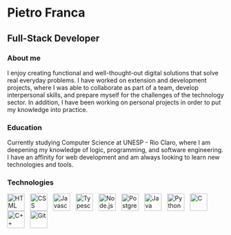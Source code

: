 # Pietro Franca

## Full-Stack Developer

### About me

I enjoy creating functional and well-thought-out digital solutions that solve real everyday problems. I have worked on extension and development projects, where I was able to collaborate as part of a team, develop interpersonal skills, and prepare myself for the challenges of the technology sector. In addition, I have been working on personal projects in order to put my knowledge into practice.

### Education

Currently studying Computer Science at UNESP - Rio Claro, where I am deepening my knowledge of logic, programming, and software engineering. I have an affinity for web development and am always looking to learn new technologies and tools.

### Technologies


<img 
  align="left"
  alt="HTML"
  title="HTML"
  width="40px"
  style="padding-right: 10px;"
  src="https://cdn.jsdelivr.net/gh/devicons/devicon@latest/icons/html5/html5-original.svg" 
/>

<img 
  align="left"
  alt="CSS"
  title="CSS"
  width="40px"
  style="padding-right: 10px;"
  src="https://cdn.jsdelivr.net/gh/devicons/devicon@latest/icons/css3/css3-original.svg" 
/>

<img 
  align="left"
  alt="Javascript"
  title="Javascript"
  width="40px"
  style="padding-right: 10px;"
  src="https://cdn.jsdelivr.net/gh/devicons/devicon@latest/icons/javascript/javascript-original.svg" 
/>

<img 
  align="left"
  alt="Typescript"
  title="Typescript"
  width="40px"
  style="padding-right: 10px;"
  src="https://cdn.jsdelivr.net/gh/devicons/devicon@latest/icons/typescript/typescript-original.svg" 
/>

<img 
  align="left"
  alt="Node.js"
  title="Node.js"
  width="40px"
  style="padding-right: 10px;"
  src="https://cdn.jsdelivr.net/gh/devicons/devicon@latest/icons/nodejs/nodejs-plain-wordmark.svg" 
/>

<img 
  align="left"
  alt="PostgreSQL"
  title="PostgreSQL"
  width="40px"
  style="padding-right: 10px;"
  src="https://cdn.jsdelivr.net/gh/devicons/devicon@latest/icons/postgresql/postgresql-plain.svg" 
/>

<img 
  align="left"
  alt="Java"
  title="Java"
  width="40px"
  style="padding-right: 10px;"
  src="https://cdn.jsdelivr.net/gh/devicons/devicon@latest/icons/java/java-original.svg" 
/>

<img 
  align="left"
  alt="Python"
  title="Python"
  width="40px"
  style="padding-right: 10px;"
  src="https://cdn.jsdelivr.net/gh/devicons/devicon@latest/icons/python/python-original.svg" 
/>

<img 
  align="left"
  alt="C"
  title="C"
  width="40px"
  style="padding-right: 10px;"
  src="https://cdn.jsdelivr.net/gh/devicons/devicon@latest/icons/c/c-original.svg" 
/>

<img 
  align="left"
  alt="C++"
  title="C++"
  width="40px"
  style="padding-right: 10px;"
  src="https://cdn.jsdelivr.net/gh/devicons/devicon@latest/icons/cplusplus/cplusplus-original.svg" 
/>

<img 
  align="left"
  alt="Git"
  title="Git"
  width="40px"
  style="padding-right: 10px;"
  src="https://cdn.jsdelivr.net/gh/devicons/devicon@latest/icons/git/git-original.svg" 
/>

          
